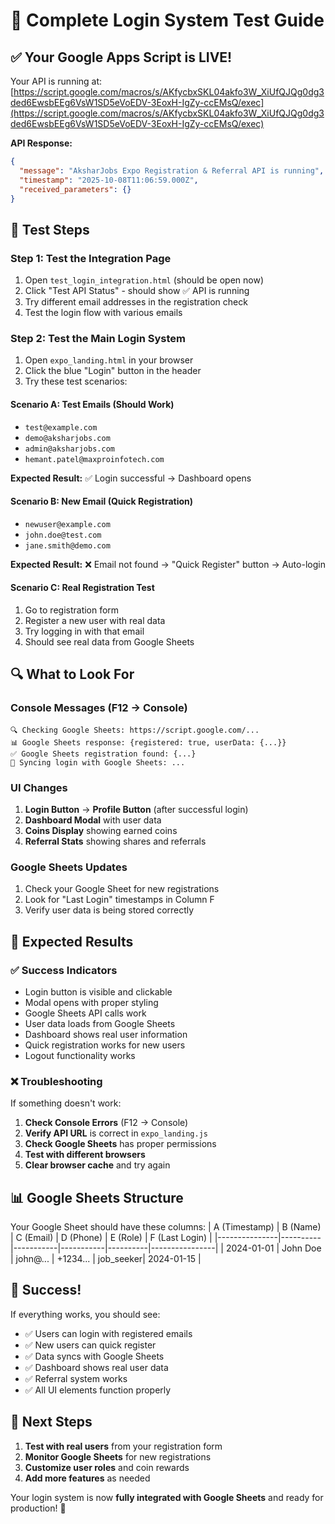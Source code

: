 # 🧪 Complete Login System Test Guide

## ✅ **Your Google Apps Script is LIVE!**

Your API is running at: [https://script.google.com/macros/s/AKfycbxSKL04akfo3W_XiUfQJQg0dg3ded6EwsbEEg6VsW1SD5eVoEDV-3EoxH-IgZy-ccEMsQ/exec](https://script.google.com/macros/s/AKfycbxSKL04akfo3W_XiUfQJQg0dg3ded6EwsbEEg6VsW1SD5eVoEDV-3EoxH-IgZy-ccEMsQ/exec)

**API Response:**
```json
{
  "message": "AksharJobs Expo Registration & Referral API is running",
  "timestamp": "2025-10-08T11:06:59.000Z",
  "received_parameters": {}
}
```

## 🚀 **Test Steps**

### **Step 1: Test the Integration Page**
1. Open `test_login_integration.html` (should be open now)
2. Click "Test API Status" - should show ✅ API is running
3. Try different email addresses in the registration check
4. Test the login flow with various emails

### **Step 2: Test the Main Login System**
1. Open `expo_landing.html` in your browser
2. Click the blue "Login" button in the header
3. Try these test scenarios:

#### **Scenario A: Test Emails (Should Work)**
- `test@example.com`
- `demo@aksharjobs.com`
- `admin@aksharjobs.com`
- `hemant.patel@maxproinfotech.com`

**Expected Result:** ✅ Login successful → Dashboard opens

#### **Scenario B: New Email (Quick Registration)**
- `newuser@example.com`
- `john.doe@test.com`
- `jane.smith@demo.com`

**Expected Result:** ❌ Email not found → "Quick Register" button → Auto-login

#### **Scenario C: Real Registration Test**
1. Go to registration form
2. Register a new user with real data
3. Try logging in with that email
4. Should see real data from Google Sheets

## 🔍 **What to Look For**

### **Console Messages (F12 → Console)**
```
🔍 Checking Google Sheets: https://script.google.com/...
📊 Google Sheets response: {registered: true, userData: {...}}
✅ Google Sheets registration found: {...}
🔄 Syncing login with Google Sheets: ...
```

### **UI Changes**
1. **Login Button** → **Profile Button** (after successful login)
2. **Dashboard Modal** with user data
3. **Coins Display** showing earned coins
4. **Referral Stats** showing shares and referrals

### **Google Sheets Updates**
1. Check your Google Sheet for new registrations
2. Look for "Last Login" timestamps in Column F
3. Verify user data is being stored correctly

## 🎯 **Expected Results**

### **✅ Success Indicators**
- Login button is visible and clickable
- Modal opens with proper styling
- Google Sheets API calls work
- User data loads from Google Sheets
- Dashboard shows real user information
- Quick registration works for new users
- Logout functionality works

### **❌ Troubleshooting**
If something doesn't work:

1. **Check Console Errors** (F12 → Console)
2. **Verify API URL** is correct in `expo_landing.js`
3. **Check Google Sheets** has proper permissions
4. **Test with different browsers**
5. **Clear browser cache** and try again

## 📊 **Google Sheets Structure**

Your Google Sheet should have these columns:
| A (Timestamp) | B (Name) | C (Email) | D (Phone) | E (Role) | F (Last Login) |
|---------------|----------|-----------|-----------|----------|----------------|
| 2024-01-01    | John Doe | john@...  | +1234...  | job_seeker| 2024-01-15     |

## 🎉 **Success!**

If everything works, you should see:
- ✅ Users can login with registered emails
- ✅ New users can quick register
- ✅ Data syncs with Google Sheets
- ✅ Dashboard shows real user data
- ✅ Referral system works
- ✅ All UI elements function properly

## 🚀 **Next Steps**

1. **Test with real users** from your registration form
2. **Monitor Google Sheets** for new registrations
3. **Customize user roles** and coin rewards
4. **Add more features** as needed

Your login system is now **fully integrated with Google Sheets** and ready for production! 🎉
